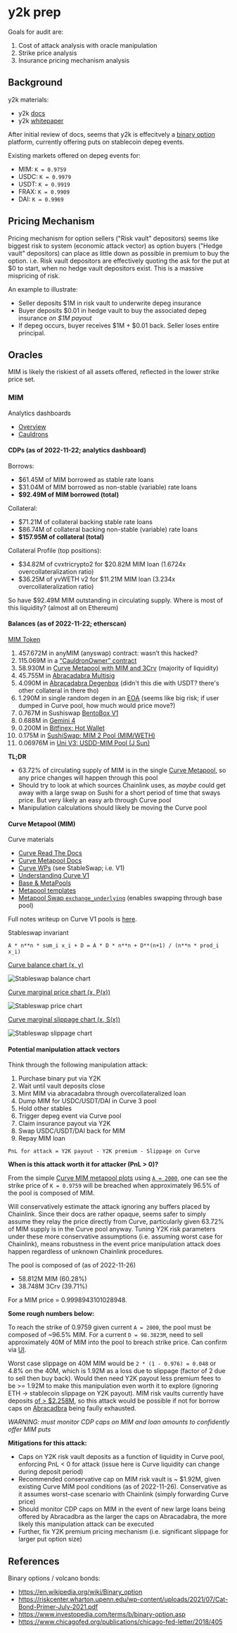 # y2k prep

Goals for audit are:

1. Cost of attack analysis with oracle manipulation
2. Strike price analysis
3. Insurance pricing mechanism analysis


## Background

y2k materials:

- y2k [docs](https://y2k-finance.gitbook.io/y2k-finance/)
- y2k [whitepaper](https://www.docdroid.net/7zgCd3R/y2k-whitepaper-pdf)

After initial review of docs, seems that y2k is effecitvely a [binary option](https://en.wikipedia.org/wiki/Binary_option) platform,
currently offering puts on stablecoin depeg events.

Existing markets offered on depeg events for:

- MIM: `K = 0.9759`
- USDC: `K = 0.9979`
- USDT: `K = 0.9919`
- FRAX: `K = 0.9909`
- DAI: `K = 0.9969`


## Pricing Mechanism

Pricing mechanism for option sellers ("Risk vault" depositors) seems like biggest risk to system (economic attack vector)
as option buyers ("Hedge vault" depositors) can place as little down as possible in premium to buy the option.
i.e. Risk vault depositors are effectively quoting the ask for the put at $0 to start, when no hedge vault depositors exist.
This is a massive mispricing of risk.

An example to illustrate:

 - Seller deposits $1M in risk vault to underwrite depeg insurance
 - Buyer deposits $0.01 in hedge vault to buy the associated depeg insurance *on $1M payout*
 - If depeg occurs, buyer receives $1M + $0.01 back. Seller loses entire principal.


## Oracles

MIM is likely the riskiest of all assets offered, reflected in the lower strike price set.

### MIM

Analytics dashboards

- [Overview](https://analytics.abracadabra.money/overview)
- [Cauldrons](https://analytics.abracadabra.money/cauldrons)

#### CDPs (as of 2022-11-22; analytics dashboard)

Borrows:
 - $61.45M of MIM borrowed as stable rate loans
 - $31.04M of MIM borrowed as non-stable (variable) rate loans
 - **$92.49M of MIM borrowed (total)**

Collateral:
 - $71.21M of collateral backing stable rate loans
 - $86.74M of collateral backing non-stable (variable) rate loans
 - **$157.95M of collateral (total)**

Collateral Profile (top positions):
 - $34.82M of cvxtricrypto2 for $20.82M MIM loan (1.6724x overcollateralization ratio)
 - $36.25M of yvWETH v2 for $11.21M MIM loan (3.234x overcollateralization ratio)

So have $92.49M MIM outstanding in circulating supply. Where is most of this liquidity? (almost all on Ethereum)

#### Balances (as of 2022-11-22; etherscan)

[MIM Token](https://etherscan.io/token/tokenholderchart/0x99d8a9c45b2eca8864373a26d1459e3dff1e17f3)

1. 457.672M in anyMIM (anyswap) contract: wasn’t this hacked?
2. 115.069M in a [“CauldronOwner” contract](https://etherscan.io/address/0x30b9de623c209a42ba8d5ca76384ead740be9529#code)
3. 58.930M in [Curve Metapool with MIM and 3Crv](https://etherscan.io/address/0x5a6a4d54456819380173272a5e8e9b9904bdf41b) (majority of liquidity)
4. 45.755M in [Abracadabra Multisig](https://etherscan.io/address/0x5f0dee98360d8200b20812e174d139a1a633edd2)
5. 4.090M in [Abracadabra Degenbox](https://etherscan.io/address/0xd96f48665a1410c0cd669a88898eca36b9fc2cce#code) (didn't this die with USDT? there's other collateral in there tho)
6. 1.290M in single random degen in an [EOA](https://zapper.fi/account/0xd7efcbb86efdd9e8de014dafa5944aae36e817e4) (seems like big risk; if user dumped in Curve pool, how much would price move?)
7. 0.767M in Sushiswap [BentoBox V1](https://etherscan.io/address/0xf5bce5077908a1b7370b9ae04adc565ebd643966)
8. 0.688M in [Gemini 4](https://etherscan.io/address/0x5f65f7b609678448494de4c87521cdf6cef1e932)
15. 0.200M in [Bitfinex: Hot Wallet](https://etherscan.io/address/0x77134cbc06cb00b66f4c7e623d5fdbf6777635ec)
16. 0.175M in [SushiSwap: MIM 2 Pool (MIM/WETH)](https://etherscan.io/address/0x07d5695a24904cc1b6e3bd57cc7780b90618e3c4)
20. 0.06976M in [Uni V3: USDD-MIM Pool (J Sun)](https://etherscan.io/address/0x1d64947ff4cecb87a3c4aae6e668f9d312fa71b3)

**TL;DR**
- 63.72% of circulating supply of MIM is in the single [Curve Metapool](https://curve.fi/#/ethereum/pools/mim/deposit), so any price changes will happen through this pool
- Should try to look at which sources Chainlink uses, as *maybe* could get away with a large swap on Sushi for a short period of time that sways price. But very likely an easy arb through Curve pool
- Manipulation calculations should likely be moving the Curve pool

#### Curve Metapool (MIM)

Curve materials

- [Curve Read The Docs](https://curve.readthedocs.io/toctree.html)
- [Curve Metapool Docs](https://curve.readthedocs.io/exchange-deposits.html#metapool-deposits)
- [Curve WPs](https://classic.curve.fi/whitepaper) (see StableSwap; i.e. V1)
- [Understanding Curve V1](https://resources.curve.fi/base-features/understanding-curve)
- [Base & MetaPools](https://resources.curve.fi/lp/base-and-metapools)
- [Metapool templates](https://github.com/curvefi/curve-contract/tree/master/contracts/pool-templates/meta)
- [Metapool Swap `exchange_underlying`](https://github.com/curvefi/curve-contract/blob/master/contracts/pool-templates/meta/SwapTemplateMeta.vy#L640) (enables swapping through base pool)

Full notes writeup on Curve V1 pools is [here](https://hackmd.io/@fmrmf/B17f2lTLo).

Stableswap invariant

```
A * n**n * sum_i x_i + D = A * D * n**n + D**(n+1) / (n**n * prod_i x_i)
```

[Curve balance chart (x, y)](https://www.desmos.com/calculator/zye4mzkim0)

![Stableswap balance chart](assets/stableswap-balance.png)

[Curve marginal price chart (x, P(x))](https://www.desmos.com/calculator/ox7d71h8ud)

![Stableswap price chart](assets/stableswap-price.png)

[Curve marginal slippage chart (x, S(x))](https://www.desmos.com/calculator/harfskir6i)

![Stableswap slippage chart](assets/stableswap-slippage.png)

#### Potential manipulation attack vectors

Think through the following manipulation attack:

1. Purchase binary put via Y2K
2. Wait until vault deposits close
3. Mint MIM via abracadabra through overcollateralized loan
4. Dump MIM for USDC/USDT/DAI in Curve 3 pool
5. Hold other stables
6. Trigger depeg event via Curve pool
7. Claim insurance payout via Y2K
8. Swap USDC/USDT/DAI back for MIM
9. Repay MIM loan

```
PnL for attack = Y2K payout - Y2K premium - Slippage on Curve
```

**When is this attack worth it for attacker (PnL > 0)?**

From the simple [Curve MIM metapool plots](https://www.desmos.com/calculator/mrvj4vjixu) using [`A = 2000`](https://curve.fi/#/ethereum/pools/mim/swap),
one can see the strike price of `K = 0.9759` will be breached when approximately 96.5% of the pool is composed of MIM.

Will conservatively estimate the attack ignoring any buffers placed by Chainlink. Since their docs are rather opaque, seems safer to simply assume
they relay the price directly from Curve, particularly given 63.72% of MIM supply is in the Curve pool anyway. Tuning Y2K risk parameters under
these more conservative assumptions (i.e. assuming worst case for Chainlink), means robustness in the event price manipulation attack does happen
regardless of unknown Chainlink procedures.

The pool is composed of (as of 2022-11-26)
- 58.812M MIM (60.28%)
- 38.748M 3Crv (39.71%)

For a MIM price = 0.9998943101028948.

**Some rough numbers below:**

To reach the strike of 0.9759 given current `A = 2000`, the pool must be composed of ~96.5% MIM. For a current `D = 98.3823M`,
need to sell approximately 40M of MIM into the pool to breach strike price. Can confirm via [UI](https://curve.fi/#/ethereum/pools/mim/swap).

Worst case slippage on 40M MIM would be `2 * (1 - 0.976) = 0.048` or 4.8% on the 40M, which is 1.92M as a loss due to slippage (factor of 2 due to sell then buy back). 
Would then need Y2K payout less premium fees to be >= 1.92M to make this manipulation even worth it to explore (ignoring ETH -> stablecoin slippage on Y2K payout).
MIM risk vaults currently have deposits [of > $2.258M](https://dune.com/queries/1503953/2532529), so this attack would be possible if not
for borrow caps on [Abracadbra](https://abracadabra.money/markets/) being faully exhausted.

*WARNING: must monitor CDP caps on MIM and loan amounts to confidently offer MIM puts*


**Mitigations for this attack:**
- Caps on Y2K risk vault deposits as a function of liquidity in Curve pool, enforcing PnL < 0 for attack (issue here is Curve liquidity can change during deposit period)
- Recommended conservative cap on MIM risk vault is ~ $1.92M, given existing Curve MIM pool conditions (as of 2022-11-26). Conservative as it assumes worst-case scenario with Chainlink (simply forwarding Curve price)
- Should monitor CDP caps on MIM in the event of new large loans being offered by Abracadbra as the larger the caps on Abracadabra, the more likely this manipulation attack can be executed
- Further, fix Y2K premium pricing mechanism (i.e. significant slippage for larger put option size)


## References

Binary options / volcano bonds:

- https://en.wikipedia.org/wiki/Binary_option
- https://riskcenter.wharton.upenn.edu/wp-content/uploads/2021/07/Cat-Bond-Primer-July-2021.pdf
- https://www.investopedia.com/terms/b/binary-option.asp
- https://www.chicagofed.org/publications/chicago-fed-letter/2018/405

